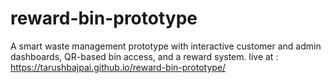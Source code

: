 # reward-bin-prototype
A smart waste management prototype with interactive customer and admin dashboards, QR-based bin access, and a reward system.
live at : https://tarushbajpai.github.io/reward-bin-prototype/
